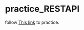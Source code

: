 # practice_RESTAPI

follow [This link](https://www.youtube.com/watch?v=qbLc5a9jdXo&t=2224s&ab_channel=CalebCurry) to practice.
